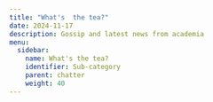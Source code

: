 ```yaml
---
title: "What's  the tea?"
date: 2024-11-17
description: Gossip and latest news from academia 
menu:
  sidebar:
    name: What's the tea?
    identifier: Sub-category
    parent: chatter
    weight: 40
---
```

